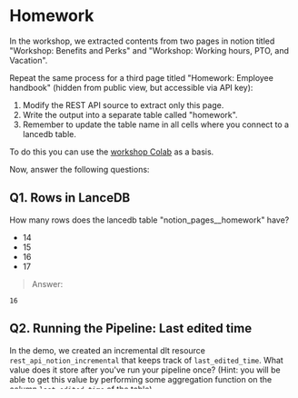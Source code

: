 
# Homework

In the workshop, we extracted contents from two pages in notion titled "Workshop: Benefits and Perks" and "Workshop: Working hours, PTO, and Vacation". 

Repeat the same process for a third page titled "Homework: Employee handbook" (hidden from public view, but accessible via API key):

1. Modify the REST API source to extract only this page.
2. Write the output into a separate table called "homework".
3. Remember to update the table name in all cells where you connect to a lancedb table.

To do this you can use the [workshop Colab](https://colab.research.google.com/drive/1nNOybHdWQiwUUuJFZu__xvJxL_ADU3xl?usp=sharing) as a basis.

Now, answer the following questions:  

## Q1. Rows in LanceDB

How many rows does the lancedb table "notion_pages__homework" have?

* 14
* 15
* 16
* 17

>Answer:
```
16
```


## Q2. Running the Pipeline: Last edited time

In the demo, we created an incremental dlt resource `rest_api_notion_incremental` that keeps track of `last_edited_time`. What value does it store after you've run your pipeline once? (Hint: you will be able to get this value by performing some aggregation function on the column `last_edited_time` of the table)

* `Timestamp('2024-07-05 22:34:00+0000', tz='UTC') (OR "2024-07-05T22:34:00.000Z")`
* `Timestamp('2024-07-05 23:33:00+0000', tz='UTC') (OR "2024-07-05T23:33:00.000Z")`
* `Timestamp('2024-07-05 23:52:00+0000', tz='UTC') (OR "2024-07-05T23:52:00.000Z")`
* `Timestamp('2024-07-05 22:56:00+0000', tz='UTC') (OR "2024-07-05T22:56:00.000Z")`

>Answer:
```
`Timestamp('2024-07-05 22:56:00+0000', tz='UTC') (OR "2024-07-05T22:56:00.000Z")`
```



## Q3. Ask the Assistant 

Find out with the help of the AI assistant: how many PTO days are the employees entitled to in a year?  

* 20
* 25
* 30
* 35

>Answer:
```
30
```


## Submit the results

* Submit your results here: https://courses.datatalks.club/llm-zoomcamp-2024/homework/workshop1
* It's possible that your answers won't match exactly. If it's the case, select the closest one.

